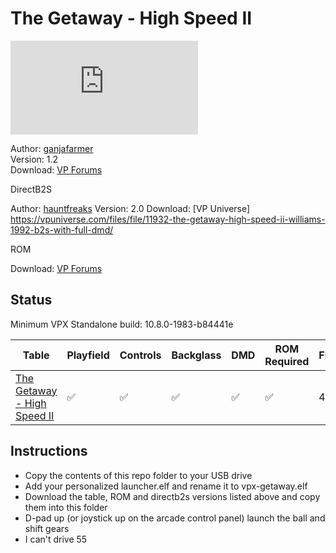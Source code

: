 # The Getaway - High Speed II

![Table Preview](https://www.vpforums.org/index.php?app=downloads&module=display&section=screenshot&record=63726&id=13130&full=1)

Author: [ganjafarmer](https://www.vpforums.org/index.php?app=core&module=search&do=user_activity&search_app=downloads&mid=113960)  
Version: 1.2  
Download: [VP Forums](https://www.vpforums.org/index.php?app=downloads&showfile=13130)

DirectB2S

Author: [hauntfreaks](https://vpuniverse.com/profile/5216-hauntfreaks/) 
Version: 2.0
Download: [VP Universe] https://vpuniverse.com/files/file/11932-the-getaway-high-speed-ii-williams-1992-b2s-with-full-dmd/

ROM

Download: [VP Forums](https://www.vpforums.org/index.php?app=downloads&showfile=1330)


## Status 

Minimum VPX Standalone build: 10.8.0-1983-b84441e

| Table | Playfield | Controls | Backglass | DMD | ROM Required | FPS | 
|-------|-----------|----------|-----------|-----|--------------|-----|
| [The Getaway - High Speed II](external/vpx-getaway) | :white_check_mark: | :white_check_mark: | :white_check_mark: |:white_check_mark: | :white_check_mark: | 42 |


## Instructions

- Copy the contents of this repo folder to your USB drive
- Add your personalized launcher.elf and rename it to vpx-getaway.elf
- Download the table, ROM and directb2s versions listed above and copy them into this folder
- D-pad up (or joystick up on the arcade control panel) launch the ball and shift gears
- I can't drive 55
